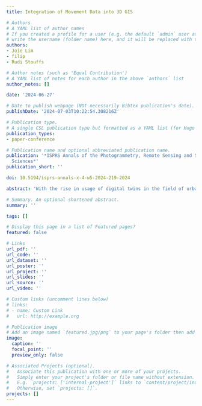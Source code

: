 ```yaml
---
title: Integration of Movement Data into 3D GIS

# Authors
# A YAML list of author names
# If you created a profile for a user (e.g. the default `admin` user at `content/authors/admin/`), 
# write the username (folder name) here, and it will be replaced with their full name and linked to their profile.
authors:
- Joie Lim
- filip
- Rudi Stouffs

# Author notes (such as 'Equal Contribution')
# A YAML list of notes for each author in the above `authors` list
author_notes: []

date: '2024-06-27'

# Date to publish webpage (NOT necessarily Bibtex publication's date).
publishDate: '2024-07-03T10:22:54.308216Z'

# Publication type.
# A single CSL publication type but formatted as a YAML list (for Hugo requirements).
publication_types:
- paper-conference

# Publication name and optional abbreviated publication name.
publication: '*ISPRS Annals of the Photogrammetry, Remote Sensing and Spatial Information
  Sciences*'
publication_short: ''

doi: 10.5194/isprs-annals-x-4-w5-2024-219-2024

abstract: 'With the rise in usage of digital twins in the field of urban planning, the integration of data sources such as sensor data in 3D city models is a challenge that is often brought up. This is even more so with movement data, as they contain a geographical or geometrical aspect that is often overlooked. This paper looks at existing methods to integrate sensor data with 3D city models, and especially at the Dynamizer module in CityGML that supports the integration of dynamic data into the models directly. We look at how the Dynamizer module works with movement data and compare it with another method, SensorThings API. The comprehensive investigation we conduct involved different types of movement data, at different spatial and temporal scales, e.g. origin-destination public transport data in Singapore and London, migration routes in the USA, and highly detailed customer movement in a supermarket in China. While the Dynamizer is more flexible in representing data, it has less support and it is more restrictive when accessing the data. On the other hand, the FROST-Server implementation of the SensorThings API is more restrictive in representing data, however, accessing the data is more flexible.'

# Summary. An optional shortened abstract.
summary: ''

tags: []

# Display this page in a list of Featured pages?
featured: false

# Links
url_pdf: ''
url_code: ''
url_dataset: ''
url_poster: ''
url_project: ''
url_slides: ''
url_source: ''
url_video: ''

# Custom links (uncomment lines below)
# links:
# - name: Custom Link
#   url: http://example.org

# Publication image
# Add an image named `featured.jpg/png` to your page's folder then add a caption below.
image:
  caption: ''
  focal_point: ''
  preview_only: false

# Associated Projects (optional).
#   Associate this publication with one or more of your projects.
#   Simply enter your project's folder or file name without extension.
#   E.g. `projects: ['internal-project']` links to `content/project/internal-project/index.md`.
#   Otherwise, set `projects: []`.
projects: []
---
```

